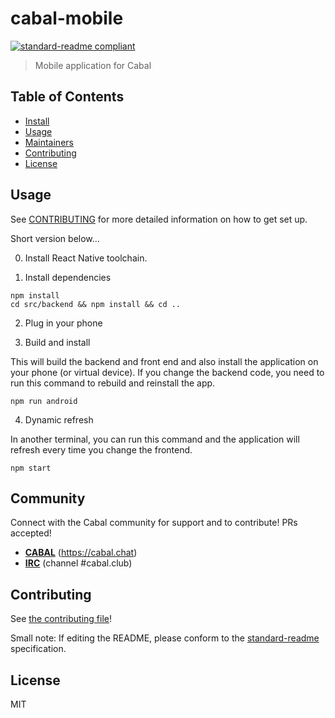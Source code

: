 # cabal-mobile

[![standard-readme compliant](https://img.shields.io/badge/standard--readme-OK-green.svg?style=flat-square)](https://github.com/RichardLitt/standard-readme)

> Mobile application for Cabal

## Table of Contents

- [Install](#install)
- [Usage](#usage)
- [Maintainers](#maintainers)
- [Contributing](#contributing)
- [License](#license)

## Usage

See [CONTRIBUTING](CONTRIBUTING.md]) for more detailed information on how to
get set up.

Short version below...

0. Install React Native toolchain.

1. Install dependencies

```
npm install
cd src/backend && npm install && cd ..
```

2. Plug in your phone

3) Build and install

This will build the backend and front end and also install the application on
your phone (or virtual device). If you change the backend code, you need to run
this command to rebuild and reinstall the app.

```
npm run android
```

4. Dynamic refresh

In another terminal, you can run this command and the application will refresh
every time you change the frontend.

```
npm start
```

## Community

Connect with the Cabal community for support and to contribute! PRs accepted!

- [**CABAL**](https://cabal.chat) (https://cabal.chat)
- [**IRC**](https://kiwiirc.com/nextclient/irc.freenode.net/) (channel #cabal.club)

## Contributing

See [the contributing file](CONTRIBUTING.md)!

Small note: If editing the README, please conform to the [standard-readme](https://github.com/RichardLitt/standard-readme) specification.

## License

MIT
